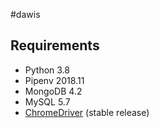 #dawis

## Requirements

* Python 3.8
* Pipenv 2018.11
* MongoDB 4.2
* MySQL 5.7
* [ChromeDriver](https://sites.google.com/a/chromium.org/chromedriver/home) (stable release)
